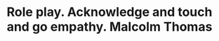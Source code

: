 ---
area: Communication Skills, calgary-cambridge-model
category: 17 - Calgary Cambridge Workshop
title: Role play. Acknowledge and touch and go empathy. Malcolm Thomas
description: Role play. Acknowledge and touch and go empathy. Malcolm Thomas
audio: /assets/audio/17 - Calgary Cambridge Workshop - Role play. Acknowledge and touch and go empathy. Malcolm Thomas - MQ.mp3
article: 
www: 
keywords: Calgary, Cambridge, Model, acknowledge, emotional, context, touch, empathy
youtube: 
soundcloud: 
---
